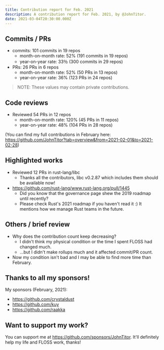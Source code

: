 ```yaml
---
title: Contribution report for Feb. 2021
description: A contribution report for Feb. 2021, by @JohnTitor.
date: 2021-03-04T20:30:00.000Z
---
```


## Commits / PRs

- commits: 101 commits in 19 repos
  - month-on-month rate: 52% (191 commits in 19 repos)
  - year-on-year rate: 33％ (300 commits in 29 repos)
- PRs: 26 PRs in 6 repos
  - month-on-month rate: 52% (50 PRs in 13 repos)
  - year-on-year rate: 36% (123 PRs in 24 repos)

> NOTE: These values may contain private contributions.

## Code reviews

- Reviewed 54 PRs in 12 repos
  - month-on-month rate: 120% (45 PRs in 11 repos)
  - year-on-year rate: 48% (104 PRs in 28 repos)

(You can find my full contributions in February here: <https://github.com/JohnTitor?tab=overview&from=2021-02-01&to=2021-02-28>)

## Highlighted works

- Reviewed 12 PRs in rust-lang/libc
  - Thanks all the contributors, libc v0.2.87 which includes them should be available now!
- <https://github.com/rust-lang/www.rust-lang.org/pull/1445>
  - Did you know that the governance page shew the 2019 roadmap until recently?
  - Please check Rust's 2021 roadmap if you haven't read it :) It mentions how we manage Rust teams in the future.

## Others / brief review

- Why does the contribution count keep decreasing?
  - I didn't think my physical condition or the time I spent FLOSS had changed much.
  - ...but I didn't make rollups much and it affected commit/PR count.
- Now my condition isn't bad and I may be able to find more time than February.

## Thanks to all my sponsors!

My sponsors (February, 2021):

- <https://github.com/crystaldust>
- <https://github.com/kuy>
- <https://github.com/raakka>

## Want to support my work?

You can support me at <https://github.com/sponsors/JohnTitor>.
It'll definitely help my life and FLOSS work, thanks!
